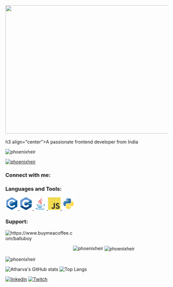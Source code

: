 


<img src="Asset/int.gif" width="1000" height="400"/>


h3 align="center">A passionate frontend developer from India</h3>

<p align="left"> <img src="https://komarev.com/ghpvc/?username=phoenixheir&label=Profile%20views&color=0e75b6&style=flat" alt="phoenixheir" /> </p>

<p align="left"> <a href="https://github.com/ryo-ma/github-profile-trophy"><img src="https://github-profile-trophy.vercel.app/?username=phoenixheir" alt="phoenixheir" /></a> </p>

<h3 align="left">Connect with me:</h3>
<p align="left">
</p>

<h3 align="left">Languages and Tools:</h3>
<p align="left"> <a href="https://www.cprogramming.com/" target="_blank" rel="noreferrer"> <img src="https://raw.githubusercontent.com/devicons/devicon/master/icons/c/c-original.svg" alt="c" width="40" height="40"/> </a> <a href="https://www.w3schools.com/cpp/" target="_blank" rel="noreferrer"> <img src="https://raw.githubusercontent.com/devicons/devicon/master/icons/cplusplus/cplusplus-original.svg" alt="cplusplus" width="40" height="40"/> </a> <a href="https://www.java.com" target="_blank" rel="noreferrer"> <img src="https://raw.githubusercontent.com/devicons/devicon/master/icons/java/java-original.svg" alt="java" width="40" height="40"/> </a> <a href="https://developer.mozilla.org/en-US/docs/Web/JavaScript" target="_blank" rel="noreferrer"> <img src="https://raw.githubusercontent.com/devicons/devicon/master/icons/javascript/javascript-original.svg" alt="javascript" width="40" height="40"/> </a> <a href="https://www.python.org" target="_blank" rel="noreferrer"> <img src="https://raw.githubusercontent.com/devicons/devicon/master/icons/python/python-original.svg" alt="python" width="40" height="40"/> </a> </p>

<h3 align="left">Support:</h3>
<p><a href="https://www.buymeacoffee.com/https://www.buymeacoffee.com/balluboy"> <img align="left" src="https://cdn.buymeacoffee.com/buttons/v2/default-yellow.png" height="50" width="210" alt="https://www.buymeacoffee.com/balluboy" /></a></p><br><br>

<p><img align="left" src="https://github-readme-stats.vercel.app/api/top-langs?username=phoenixheir&show_icons=true&locale=en&layout=compact" alt="phoenixheir" /></p>

<p>&nbsp;<img align="center" src="https://github-readme-stats.vercel.app/api?username=phoenixheir&show_icons=true&locale=en" alt="phoenixheir" /></p>

<p><img align="center" src="https://github-readme-streak-stats.herokuapp.com/?user=phoenixheir&" alt="phoenixheir" /></p>



![Atharva's GitHub stats](https://github-readme-stats.vercel.app/api?username=PHOENIXHEIR&show_icons=true&theme=midnight-purple)
![Top Langs](https://github-readme-stats.vercel.app/api/top-langs/?username=PHOENIXHEIR&layout=compact&theme=midnight-purple)



[![linkedin](https://img.shields.io/badge/linkedin-0A66C2?style=for-the-badge&logo=linkedin&logoColor=white)](https://www.linkedin.com/in/atharva-balpande-4b5336228/)
[![Twitch](https://img.shields.io/badge/TWITCH-6441a5?style=for-the-badge&logo=twitch&logoColor=white)](https://www.twitch.tv/phoenix_heir/)
